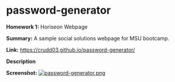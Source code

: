 # password-generator
**Homework 1:** Horiseon Webpage

**Summary:** A sample social solutions webpage for MSU bootcamp.

**Link:** https://crudd03.github.io/password-generator/

**Description**


**Screenshot:**
[![password-generator.png](https://i.postimg.cc/8CVF9Jck/password-generator.png)](https://postimg.cc/68Y5GQCF)

